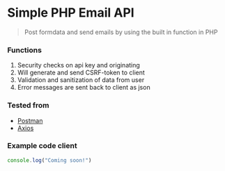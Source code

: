 # Simple PHP Email API

> Post formdata and send emails by using the built in function in PHP

### Functions

1. Security checks on api key and originating
2. Will generate and send CSRF-token to client
3. Validation and sanitization of data from user
4. Error messages are sent back to client as json

### Tested from

-   [Postman](https://www.postman.com)
-   [Axios](https://www.npmjs.com/package/axios)

### Example code client

```Javascript
console.log("Coming soon!")
```
